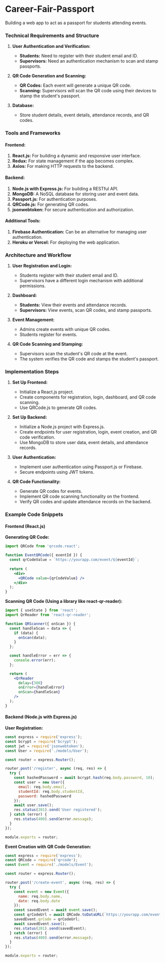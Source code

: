 # Career-Fair-Passport

Building a web app to act as a passport for students attending events.

### Technical Requirements and Structure

1. **User Authentication and Verification:**
   - **Students:** Need to register with their student email and ID.
   - **Supervisors:** Need an authentication mechanism to scan and stamp passports.

2. **QR Code Generation and Scanning:**
   - **QR Codes:** Each event will generate a unique QR code.
   - **Scanning:** Supervisors will scan the QR code using their devices to stamp the student's passport.

3. **Database:**
   - Store student details, event details, attendance records, and QR codes.

### Tools and Frameworks

#### Frontend:
1. **React.js:** For building a dynamic and responsive user interface.
2. **Redux:** For state management if the app becomes complex.
3. **Axios:** For making HTTP requests to the backend.

#### Backend:
1. **Node.js with Express.js:** For building a RESTful API.
2. **MongoDB:** A NoSQL database for storing user and event data.
3. **Passport.js:** For authentication purposes.
4. **QRCode.js:** For generating QR codes.
5. **jsonwebtoken:** For secure authentication and authorization.

#### Additional Tools:
1. **Firebase Authentication:** Can be an alternative for managing user authentication.
2. **Heroku or Vercel:** For deploying the web application.

### Architecture and Workflow

1. **User Registration and Login:**
   - Students register with their student email and ID.
   - Supervisors have a different login mechanism with additional permissions.

2. **Dashboard:**
   - **Students:** View their events and attendance records.
   - **Supervisors:** View events, scan QR codes, and stamp passports.

3. **Event Management:**
   - Admins create events with unique QR codes.
   - Students register for events.

4. **QR Code Scanning and Stamping:**
   - Supervisors scan the student's QR code at the event.
   - The system verifies the QR code and stamps the student's passport.

### Implementation Steps

1. **Set Up Frontend:**
   - Initialize a React.js project.
   - Create components for registration, login, dashboard, and QR code scanning.
   - Use QRCode.js to generate QR codes.

2. **Set Up Backend:**
   - Initialize a Node.js project with Express.js.
   - Create endpoints for user registration, login, event creation, and QR code verification.
   - Use MongoDB to store user data, event details, and attendance records.

3. **User Authentication:**
   - Implement user authentication using Passport.js or Firebase.
   - Secure endpoints using JWT tokens.

4. **QR Code Functionality:**
   - Generate QR codes for events.
   - Implement QR code scanning functionality on the frontend.
   - Verify QR codes and update attendance records on the backend.

### Example Code Snippets

#### Frontend (React.js)

**Generating QR Code:**
```jsx
import QRCode from 'qrcode.react';

function EventQRCode({ eventId }) {
  const qrCodeValue = `https://yourapp.com/event/${eventId}`;
  
  return (
    <div>
      <QRCode value={qrCodeValue} />
    </div>
  );
}
```

**Scanning QR Code (Using a library like react-qr-reader):**
```jsx
import { useState } from 'react';
import QrReader from 'react-qr-reader';

function QRScanner({ onScan }) {
  const handleScan = data => {
    if (data) {
      onScan(data);
    }
  };

  const handleError = err => {
    console.error(err);
  };

  return (
    <QrReader
      delay={300}
      onError={handleError}
      onScan={handleScan}
    />
  );
}
```

#### Backend (Node.js with Express.js)

**User Registration:**
```javascript
const express = require('express');
const bcrypt = require('bcrypt');
const jwt = require('jsonwebtoken');
const User = require('./models/User');

const router = express.Router();

router.post('/register', async (req, res) => {
  try {
    const hashedPassword = await bcrypt.hash(req.body.password, 10);
    const user = new User({
      email: req.body.email,
      studentId: req.body.studentId,
      password: hashedPassword
    });
    await user.save();
    res.status(201).send('User registered');
  } catch (error) {
    res.status(400).send(error.message);
  }
});

module.exports = router;
```

**Event Creation with QR Code Generation:**
```javascript
const express = require('express');
const QRCode = require('qrcode');
const Event = require('./models/Event');

const router = express.Router();

router.post('/create-event', async (req, res) => {
  try {
    const event = new Event({
      name: req.body.name,
      date: req.body.date
    });
    const savedEvent = await event.save();
    const qrCodeUrl = await QRCode.toDataURL(`https://yourapp.com/event/${savedEvent._id}`);
    savedEvent.qrCode = qrCodeUrl;
    await savedEvent.save();
    res.status(201).send(savedEvent);
  } catch (error) {
    res.status(400).send(error.message);
  }
});

module.exports = router;
```
